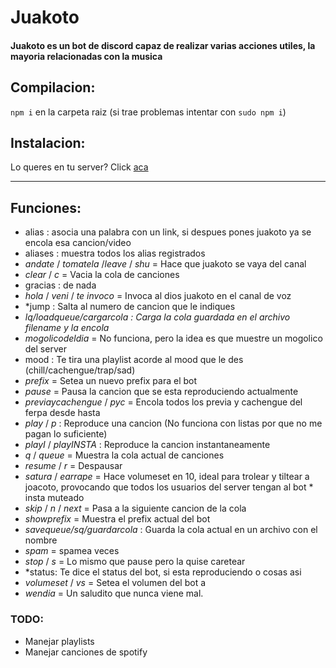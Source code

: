 # Juakoto

#### Juakoto es un bot de discord capaz de realizar varias acciones utiles, la mayoria relacionadas con la musica


## Compilacion:
`npm i` en la carpeta raiz (si trae problemas intentar con `sudo npm i`)

## Instalacion:
Lo queres en tu server? Click [aca](https://discord.com/oauth2/authorize?client_id=764653800068743199&scope=bot&permissions=3148864)  

---
## Funciones:
* alias <alias> <link> : asocia una palabra <alias> con un link, si despues pones juakoto <alias> ya se encola esa cancion/video 
* aliases : muestra todos los alias registrados  
* *andate* / *tomatela* /*leave* / *shu* = Hace que juakoto se vaya del canal 
* *clear* / *c* = Vacia la cola de canciones 
* gracias : de nada 
* *hola* / *veni* / *te invoco* = Invoca al dios juakoto en el canal de voz 
* *jump <numero> : Salta al numero de cancion que le indiques
* *lq/loadqueue/cargarcola <filename>: Carga la cola guardada en el archivo filename y la encola*
* *mogolicodeldia* = No funciona, pero la idea es que muestre un mogolico del server 
* mood <mood> : Te tira una playlist acorde al mood que le des (chill/cachengue/trap/sad) 
* *prefix* <prefix> = Setea un nuevo prefix para el bot 
* *pause* = Pausa la cancion que se esta reproduciendo actualmente 
* *previaycachengue* / *pyc* <from> <to> = Encola todos los previa y cachengue del ferpa desde <from> hasta <to> 
* *play* <song> / *p* <song> : Reproduce una cancion (No funciona con listas por que no me pagan lo suficiente) 
* *playI* / *playINSTA* : Reproduce la cancion instantaneamente 
* *q* / *queue* = Muestra la cola actual de canciones 
* *resume* / *r* = Despausar 
* *satura* / *earrape* = Hace volumeset en 10, ideal para trolear y tiltear a joacoto, provocando que todos los usuarios del server tengan al bot * insta muteado 
* *skip* / *n* / *next* = Pasa a la siguiente cancion de la cola 
* *showprefix* = Muestra el prefix actual del bot 
* *savequeue/sq/guardarcola <filename>*: Guarda la cola actual en un archivo con el nombre <filename>
* *spam* <mensaje> <numero> = spamea <mensaje> <numero> veces 
* *stop* / *s* = Lo mismo que pause pero la quise caretear 
* *status: Te dice el status del bot, si esta reproduciendo o cosas asi
* *volumeset* <volume> / *vs* <volume> = Setea el volumen del bot a <volume> 
* *wendia* = Un saludito que nunca viene mal.

### TODO:

* Manejar playlists
* Manejar canciones de spotify